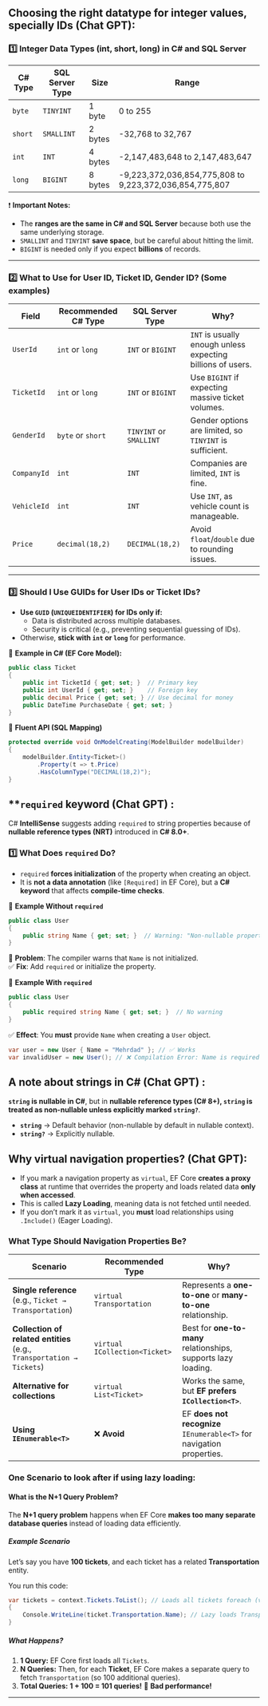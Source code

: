 ## **Choosing the right datatype for integer values, specially IDs (Chat GPT):**

### **1️⃣ Integer Data Types (int, short, long) in C# and SQL Server**

| **C# Type** | **SQL Server Type** | **Size** | **Range**                                               |
| ----------- | ------------------- | -------- | ------------------------------------------------------- |
| `byte`      | `TINYINT`           | 1 byte   | 0 to 255                                                |
| `short`     | `SMALLINT`          | 2 bytes  | -32,768 to 32,767                                       |
| `int`       | `INT`               | 4 bytes  | -2,147,483,648 to 2,147,483,647                         |
| `long`      | `BIGINT`            | 8 bytes  | -9,223,372,036,854,775,808 to 9,223,372,036,854,775,807 |

❗ **Important Notes:**

- The **ranges are the same in C# and SQL Server** because both use the same underlying storage.
- `SMALLINT` and `TINYINT` **save space**, but be careful about hitting the limit.
- `BIGINT` is needed only if you expect **billions** of records.
---

### **2️⃣ What to Use for User ID, Ticket ID, Gender ID? (Some examples)**

| **Field**   | **Recommended C# Type** | **SQL Server Type**     | **Why?**                                                    |
| ----------- | ----------------------- | ----------------------- | ----------------------------------------------------------- |
| `UserId`    | `int` or `long`         | `INT` or `BIGINT`       | `INT` is usually enough unless expecting billions of users. |
| `TicketId`  | `int` or `long`         | `INT` or `BIGINT`       | Use `BIGINT` if expecting massive ticket volumes.           |
| `GenderId`  | `byte` or `short`       | `TINYINT` or `SMALLINT` | Gender options are limited, so `TINYINT` is sufficient.     |
| `CompanyId` | `int`                   | `INT`                   | Companies are limited, `INT` is fine.                       |
| `VehicleId` | `int`                   | `INT`                   | Use `INT`, as vehicle count is manageable.                  |
| `Price`     | `decimal(18,2)`         | `DECIMAL(18,2)`         | Avoid `float`/`double` due to rounding issues.              |

---

### **3️⃣ Should I Use GUIDs for User IDs or Ticket IDs?**

- **Use `GUID` (`UNIQUEIDENTIFIER`) for IDs only if:**
    - Data is distributed across multiple databases.
    - Security is critical (e.g., preventing sequential guessing of IDs).
- Otherwise, **stick with `int` or `long`** for performance.

📌 **Example in C# (EF Core Model):**

```csharp
public class Ticket
{
    public int TicketId { get; set; }  // Primary key
    public int UserId { get; set; }    // Foreign key
    public decimal Price { get; set; } // Use decimal for money
    public DateTime PurchaseDate { get; set; }
}
```

📌 **Fluent API (SQL Mapping)**

```csharp
protected override void OnModelCreating(ModelBuilder modelBuilder)
{
    modelBuilder.Entity<Ticket>()
        .Property(t => t.Price)
        .HasColumnType("DECIMAL(18,2)");
}
```



## **`required` keyword (Chat GPT) :

C# **IntelliSense** suggests adding `required` to string properties because of **nullable reference types (NRT)** introduced in **C# 8.0+**.

### **1️⃣ What Does `required` Do?**

- `required` **forces initialization** of the property when creating an object.
- It is **not a data annotation** (like `[Required]` in EF Core), but a **C# keyword** that affects **compile-time checks**.

📌 **Example Without `required`**

```csharp
public class User
{
    public string Name { get; set; }  // Warning: "Non-nullable property 'Name' is uninitialized"
}
```

🔴 **Problem**: The compiler warns that `Name` is not initialized.  
✅ **Fix**: Add `required` or initialize the property.

📌 **Example With `required`**

```csharp
public class User
{
    public required string Name { get; set; }  // No warning
}
```

✅ **Effect**: You **must** provide `Name` when creating a `User` object.

```csharp
var user = new User { Name = "Mehrdad" }; // ✅ Works
var invalidUser = new User(); // ❌ Compilation Error: Name is required
```



## **A note about strings in C# (Chat GPT) :**
**`string` is nullable in C#**, but in **nullable reference types (C# 8+), `string` is treated as non-nullable unless explicitly marked `string?`**.

- **`string`** → Default behavior (non-nullable by default in nullable context).
- **`string?`** → Explicitly nullable.



## **Why virtual navigation properties? (Chat GPT):**

- If you mark a navigation property as `virtual`, EF Core **creates a proxy class** at runtime that overrides the property and loads related data **only when accessed**.
- This is called **Lazy Loading**, meaning data is not fetched until needed.
- If you don’t mark it as `virtual`, you **must** load relationships using `.Include()` (Eager Loading).

### **What Type Should Navigation Properties Be?**

| **Scenario**                                                          | **Recommended Type**          | **Why?**                                                              |
| --------------------------------------------------------------------- | ----------------------------- | --------------------------------------------------------------------- |
| **Single reference** (e.g., `Ticket → Transportation`)                | `virtual Transportation`      | Represents a **one-to-one** or **many-to-one** relationship.          |
| **Collection of related entities** (e.g., `Transportation → Tickets`) | `virtual ICollection<Ticket>` | Best for **one-to-many** relationships, supports lazy loading.        |
| **Alternative for collections**                                       | `virtual List<Ticket>`        | Works the same, but **EF prefers `ICollection<T>`**.                  |
| **Using `IEnumerable<T>`**                                            | ❌ **Avoid**                   | EF **does not recognize** `IEnumerable<T>` for navigation properties. |
### **One Scenario to look after if using lazy loading:**
#### **What is the N+1 Query Problem?**

The **N+1 query problem** happens when EF Core **makes too many separate database queries** instead of loading data efficiently.

##### **Example Scenario**

Let’s say you have **100 tickets**, and each ticket has a related **Transportation** entity.

You run this code:

```c#
var tickets = context.Tickets.ToList(); // Loads all tickets foreach (var ticket in tickets) 
{     
	Console.WriteLine(ticket.Transportation.Name); // Lazy loads Transportation for each ticket 
}
```

##### **What Happens?**

1. **1 Query:** EF Core first loads all `Tickets`.
2. **N Queries:** Then, for each **Ticket**, EF Core makes a separate query to fetch `Transportation` (so 100 additional queries).
3. **Total Queries:** **1 + 100 = 101 queries!** 🚨 **Bad performance!**

---

